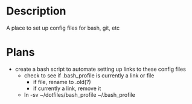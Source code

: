 # Description

A place to set up config files for bash, git, etc

# Plans

* create a bash script to automate setting up links to these config files
	* check to see if .bash_profile is currently a link or file
		* if file, rename to .old(?)
		* if currently a link, remove it
	* ln -sv ~/dotfiles/bash_profile ~/.bash_profile